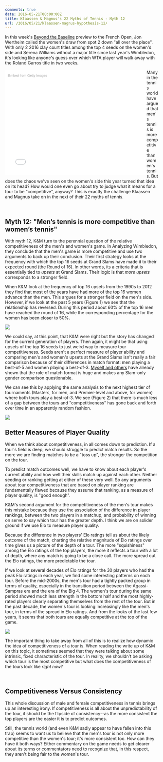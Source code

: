 ```yaml
---
comments: true
date: 2016-05-21T00:00:00Z
title: Klaassen & Magnus's 22 Myths of Tennis - Myth 12
url: /2016/05/21/klaassen-magnus-hypothesis-12/
---
```


In this week's [Beyond the Baseline](http://www.si.com/si-beyond-the-baseline-tennis-podcast) preview to the French Open, Jon Wertheim called the women's draw from spot 2 down "all over the place". With only 2 2016 clay court titles among the top 4 seeds on the women's side and Serena Williams without a major title since last year's Wimbledon, it's looking like anyone's guess over which WTA player will walk away with the Roland Garros title in two weeks. 

<!--more-->


<div class="getty embed image" style="background-color:#fff;display:inline-block;font-family:'Helvetica Neue',Helvetica,Arial,sans-serif;color:#a7a7a7;font-size:11px;width:100%;max-width:445px;float:left;padding:2%"><div style="padding:0;margin:0;text-align:left;"><a href="http://www.gettyimages.com/detail/530517938" target="_blank" style="color:#a7a7a7;text-decoration:none;font-weight:normal !important;border:none;display:inline-block;">Embed from Getty Images</a></div><div style="overflow:hidden;position:relative;height:0;padding:69.023569% 0 0 0;width:100%;"><iframe src="//embed.gettyimages.com/embed/530517938?et=nPOtrAzjTJ5Vt6RjpwJHYQ&viewMoreLink=on&sig=LWm55ZHE0XKG7OEpSZ9U_0w-jIEuqJGK_V0V1QmI7Xo=&caption=true" width="445" height="307" scrolling="no" frameborder="0" style="display:inline-block;position:absolute;top:0;left:0;width:100%;height:100%;margin:0;"></iframe></div><p style="margin:0;"></p></div>

Many in the tennis world have argued that men's tennis is more competitive than women's tennis. But does the chaos we've seen on the women's side this year turned that idea on its head? How would one even go about try to judge what it means for a tour to be "competitive", anyway? This is exactly the challenge Klaassen and Magnus take on in the next of their 22 myths of tennis. 

<br>

## Myth 12: "Men’s tennis is more competitive than women’s tennis"

With myth 12, K&M turn to the perennial question of the relative competitiveness of the men's and women's game. In Analyzing Wimbledon, they conclude that the men's game is more competitive and use two arguments to back up their conclusion. Their first strategy looks at the frequency with which the top 16 seeds at Grand Slams have made it to their expected round (the Round of 16). In other words, its a criteria that is essentially tied to _upsets_ at Grand Slams. Their logic is that _more upsets_ corresponds to a stronger field. 

When K&M look at the frequency of top 16 upsets from the 1990s to 2012 they find that most of the years have had more of the top 16 women advance than the men. This argues for a stronger field on the men's side. However, if we look at the past 5 years (Figure 1) we see that the relationship has reversed. During this period about 60% of the top 16 men have reached the round of 16, while the corresponding percentage for the women has been closer to 50%. 

<img src="/assets/myth12_fig1.png" />

We could say, at this point, that K&M were right but the story has changed for the current generation of players. Then again, it might be that using upsets of the top 16 seeds to just weird way to measure tour competitiveness. Seeds aren't a perfect measure of player ability and comparing men's and women's upsets at the Grand Slams isn't really a fair comparison because of their differences in match format: men playing a best-of-5 and women playing a best-of-3. [Myself and others](http://fivethirtyeight.com/datalab/serena-williams-grand-slam-us-open-best-of-five-sets/) have already shown that the role of match format is huge and makes any Slam-only gender comparison questionable.

We can see this by applying the same analysis to the next highest tier of tournaments (Masters, for men, and Premier-level and above, for women) where both tours play a best-of-3. We see (Figure 2) that there is much less of a gap between the tours and "competitiveness" has gone back and forth over time in an apparently random fashion.

<img src="/assets/myth12_fig2.png" />

## Better Measures of Player Quality

When we think about competitiveness, in all comes down to prediction. If a tour's field is deep, we should struggle to predict match results. So the more we are finding matches to be a "toss up", the stronger the competition on the tour. 

To predict match outcomes well, we have to know about each player's current ability and how well their skills match up against each other. Neither seeding or ranking getting at either of these very well. So any arguments about tour competitiveness that are based on player ranking are fundamentally flawed because they assume that ranking, as a measure of player quality, is "good enough".

K&M's second argument for the competitiveness of the men's tour makes this mistake because they use the association of the difference in player rankings, between the two players in a matchup, and probability of winning on serve to say which tour has the greater depth. I think we are on solider ground if we use Elo to measure player quality.

Because the difference in two players' Elo ratings tell us about the likely outcome of the match, charting the relative magnitude of Elo ratings over time gives us a picture of the depth of a tour. The more "squishiness" among the Elo ratings of the top players, the more it reflects a tour with a lot of depth, where any match is going to be a close call. The more spread out the Elo ratings, the more predictable the tour.

If we look at several decades of Elo ratings for the 30 players who had the peak Elo ratings in each year, we find some interesting patterns on each tour. Before the mid-2000s, the men's tour had a tightly packed group in terms of quality, especially in the transition period between the Agassi-Sampras era and the era of the Big 4. The women's tour during the same period showed much less strength in the bottom half and the most highly-rated players clearly separating themselves from the rest of the tour. But in the past decade, the women's tour is looking increasingly like the men's tour, in terms of the spread in Elo ratings. And from the looks of the last few years, it seems that both tours are equally competitive at the top of the game.

<img src="/assets/myth12_fig3.png" />


The important thing to take away from all of this is to realize how dynamic the idea of competitiveness of a tour is. When reading the write up of K&M on this topic, it sometimes seemed that they were talking about some intrinsic, fixed characteristic of the tour. In reality, we shouldn't be asking which tour is the most competitive but what does the competitiveness of the tours look like _right now_?

<br>

## Competitiveness Versus Consistency

This whole discussion of male and female competitiveness in tennis brings up an interesting irony. If competitiveness is all about the unpredictability of the tour, it should be the flipside of consistency--as the more consistent the top players are the easier it is to predict outcomes. 

Still, the tennis world (and even K&M sadly appear to have fallen into this trap) seems to want us to believe that the men's tour is not only more competitive than the women's tour; it's more consistent too. How can they have it both ways? Either commentary on the game needs to get clearer about its terms or commentators need to recognize that, in this respect, they aren't being fair to the women's tour. 


